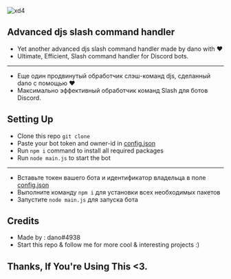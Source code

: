 ![xd4](https://media.discordapp.net/attachments/884758267107106861/903701669177589780/Command_handler.png)
## Advanced djs slash command handler
- Yet another advanced djs slash command handler made by dano with ❤️<br>
- Ultimate, Efficient, Slash command handler for Discord bots.
------------------
- Еще один продвинутый обработчик слэш-команд djs, сделанный dano с помощью ❤️<br>
- Максимально эффективный обработчик команд Slash для ботов Discord.
## Setting Up

- Clone this repo `git clone `
- Paste your bot token and owner-id in [config.json](https://github.com/danodee/advanced-djs-handler/blob/main/src/config/config.json)
- Run `npm i` command to install all required packages
- Run `node main.js` to start the bot
------------------
- Вставьте токен вашего бота и идентификатор владельца в поле [config.json](https://github.com/danodee/advanced-djs-handler/blob/main/src/config/config.json)
- Выполните команду `npm i` для установки всех необходимых пакетов
- Запустите `node main.js` для запуска бота
## Credits
- Made by : dano#4938<br>
- Start this repo & follow me for more cool & interesting projects :)

## Thanks, If You're Using This <3.

